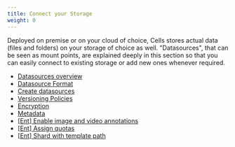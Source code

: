 ```yaml
---
title: Connect your Storage
weight: 0
---
```

Deployed on premise or on your cloud of choice, Cells stores actual data (files and folders) on your storage of choice as well. "Datasources", that can be seen as mount points, are explained deeply in this section so that you can easily connect to existing storage or add new ones whenever required.

* [Datasources overview](../datasources-overview/)
* [Datasource Format](../datasource-format/index)
* [Create datasources](../create-datasources/index)
* [Versioning Policies](../versioning-policies/)
* [Encryption](../encryption/)
* [Metadata](../metadata/)
* [[Ent] Enable image and video annotations](../ent-enable-image-and-video-annotations/)
* [[Ent] Assign quotas](../ent-assign-quotas/)
* [[Ent] Shard with template path](../ent-shard-with-template-path/)
